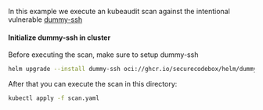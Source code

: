 <!--
SPDX-FileCopyrightText: the secureCodeBox authors

SPDX-License-Identifier: Apache-2.0
-->

In this example we execute an kubeaudit scan against the intentional vulnerable [dummy-ssh](https://github.com/secureCodeBox/secureCodeBox/tree/main/demo-targets/dummy-ssh)

#### Initialize dummy-ssh in cluster

Before executing the scan, make sure to setup dummy-ssh

```bash
helm upgrade --install dummy-ssh oci://ghcr.io/securecodebox/helm/dummy-ssh --wait
```

After that you can execute the scan in this directory:
```bash
kubectl apply -f scan.yaml
```